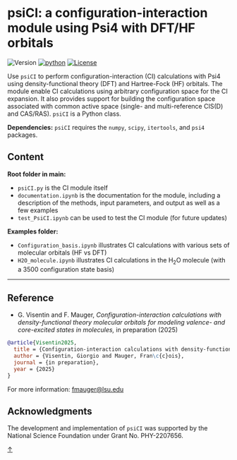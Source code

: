 # psiCI: a configuration-interaction module using Psi4 with DFT/HF orbitals

![Version](https://img.shields.io/badge/version-v00.01.004-blue)
[![python](https://img.shields.io/badge/Python-3.12-3776AB.svg?style=flat&logo=python&logoColor=white)](https://www.python.org)
[![License](https://img.shields.io/badge/license-BSD-lightgray)](https://github.com/fmauger1/psiCI/blob/main/LICENSE)

Use `psiCI` to perform configuration-interaction (CI) calculations with Psi4 using density-functional theory (DFT) and Hartree-Fock (HF) orbitals. The module enable CI calculations using arbitrary configuration space for the CI expansion. It also provides support for building the configuration space associated with common active space (single- and multi-reference CIS(D) and CAS/RAS). `psiCI` is a Python class.

**Dependencies:** `psiCI` requires the `numpy`, `scipy`, `itertools`, and `psi4` packages.


## Content
**Root folder in main:**
* `psiCI.py` is the CI module itself
* `documentation.ipynb` is the documentation for the module, including a description of the methods, input parameters, and output as well as a few examples
* `test_PsiCI.ipynb` can be used to test the CI module (for future updates)

**Examples folder:**
* `Configuration_basis.ipynb` illustrates CI calculations with various sets of molecular orbitals (HF vs DFT)
* `H2O_molecule.ipynb` illustrates CI calculations in the H<sub>2</sub>O molecule (with a 3500 configuration state basis)

___
## Reference
- G. Visentin and F. Mauger, *Configuration-interaction calculations with density-functional theory molecular orbitals for modeling valence- and core-excited states in molecules,* in preparation (2025)
```bibtex
@article{Visentin2025,
  title = {Configuration-interaction calculations with density-functional theory molecular orbitals for modeling valence- and core-excited states in molecules},
  author = {Visentin, Giorgio and Mauger, Fran\c{c}ois},
  journal = {in preparation},
  year = {2025}
}
```
For more information: <fmauger@lsu.edu>


## Acknowledgments
The development and implementation of `psiCI` was supported by the National Science Foundation under Grant No. PHY-2207656.

[&uarr;](#table-of-contents)
